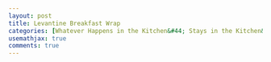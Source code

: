 ```yaml
---
layout: post
title: Levantine Breakfast Wrap
categories: [Whatever Happens in the Kitchen&#44; Stays in the Kitchen&#58; Recipes near and dear to my heart]
usemathjax: true
comments: true
---
```

